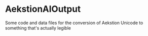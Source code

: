 # AekstionAIOutput
Some code and data files for the conversion of Aekstion Unicode to something that's actually legible
